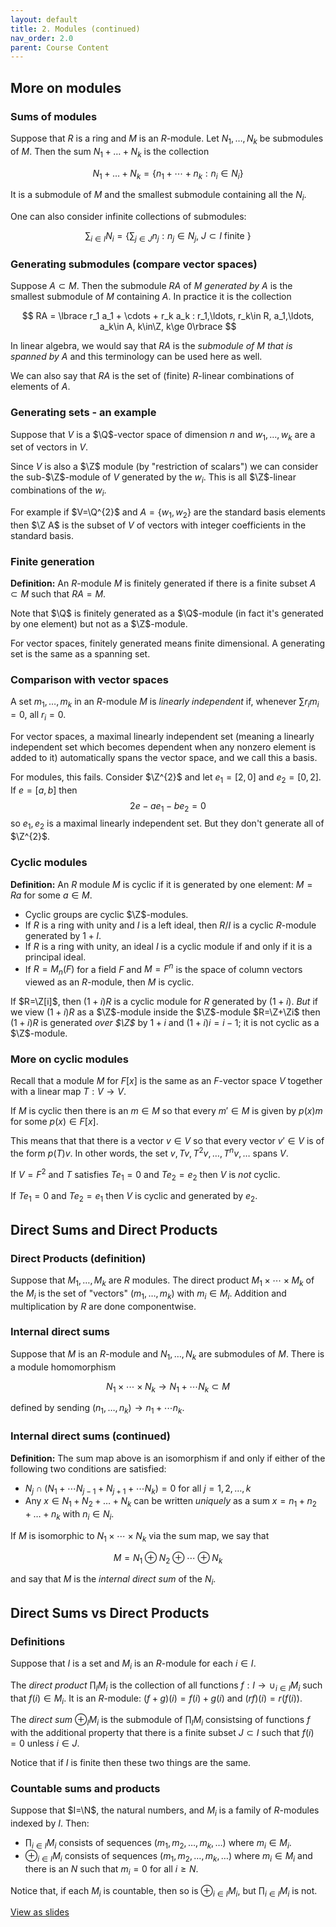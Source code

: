 ```yaml
---
layout: default
title: 2. Modules (continued)
nav_order: 2.0
parent: Course Content
---
```


## More on modules

### Sums of modules

Suppose that $R$ is a ring and $M$ is an $R$-module.  Let $N_1,\ldots, N_{k}$ be submodules of $M$.
Then the sum $N_1+\ldots+N_{k}$ is the collection

$$
N_1+\ldots+N_{k}=\lbrace n_1+\cdots+n_{k} : n_{i}\in N_{i}\rbrace
$$

It is a submodule of $M$ and the smallest submodule containing all the $N_{i}$.

One can also consider infinite collections of submodules:

$$
\sum_{i\in I} N_{i} = \lbrace \sum_{j\in J} n_{j} : n_{j}\in N_{j},\ J\subset I\mathrm{\ finite\ }\rbrace
$$

### Generating submodules (compare vector spaces)

Suppose $A\subset M$.  Then the submodule $RA$ of $M$ *generated by $A$* is the smallest submodule of $M$ containing $A$.
In practice it is the collection

$$
RA = \lbrace r_1 a_1 + \cdots + r_k a_k : r_1,\ldots, r_k\in R, a_1,\ldots, a_k\in A, k\in\Z, k\ge 0\rbrace
$$

In linear algebra, we would say that $RA$ is the *submodule of $M$ that is spanned by $A$* and this terminology can be used
here as well. 

We can also say that $RA$ is the set of (finite) $R$-linear combinations of elements of $A$.

### Generating sets - an example

Suppose that $V$ is a $\Q$-vector space of dimension $n$ and $w_1,\ldots, w_k$ are a set of vectors in $V$.

Since $V$ is also a $\Z$ module (by "restriction of scalars") we can consider the sub-$\Z$-module of $V$ generated
by the $w_{i}$.  This is all $\Z$-linear combinations of the $w_i$.

For example if $V=\Q^{2}$ and $A=\lbrace w_1, w_2\rbrace$ are the standard basis elements then $\Z A$ is the subset of $V$
of vectors with integer coefficients in the standard basis. 


### Finite generation

**Definition:** An $R$-module $M$ is finitely generated if there is a finite subset $A\subset M$ such that $RA=M$.

Note that $\Q$ is finitely generated as a $\Q$-module (in fact it's generated by one element) but not as a $\Z$-module.

For vector spaces, finitely generated means finite dimensional.  A generating set is the same as a spanning set. 

### Comparison with vector spaces

A set $m_1,\ldots, m_k$ in an $R$-module $M$ is *linearly independent* if, whenever $\sum r_i m_i=0$, all $r_i=0$. 

For vector spaces, a maximal linearly independent set (meaning a linearly independent set which becomes dependent when any nonzero element is 
added to it) automatically spans the vector space, and we call this a basis. 

For modules, this fails.  Consider $\Z^{2}$ and let $e_1=[2,0]$ and $e_2=[0,2]$.  If $e=[a,b]$ then 
$$
2e-ae_1-be_2=0
$$
so $e_1, e_2$ is a maximal linearly independent set.  But they don't generate all of $\Z^{2}$. 

### Cyclic modules

**Definition:** An $R$ module $M$ is cyclic if it is generated by one element: $M=Ra$ for some $a\in M$. 

- Cyclic groups are cyclic $\Z$-modules.
- If $R$ is a ring with unity and $I$ is a left ideal, then $R/I$ is a cyclic $R$-module generated by $1+I$. 
- If $R$ is a ring with unity, an ideal $I$ is a cyclic module if and only if it is a principal ideal.
- If $R=M_{n}(F)$ for a field $F$ and $M=F^{n}$ is the space of column vectors viewed as an $R$-module, then $M$ is cyclic.

If $R=\Z[i]$, then $(1+i)R$ is a cyclic module for $R$ generated by $(1+i)$.  *But* if we view $(1+i)R$ as a $\Z$-module inside
the $\Z$-module $R=\Z+\Zi$ then $(1+i)R$ is generated *over $\Z$* by $1+i$ and $(1+i)i=i-1$; it is not cyclic as a $\Z$-module. 

### More on cyclic modules

Recall that a module $M$ for $F[x]$ is the same as an $F$-vector space $V$ together with a linear map $T:V\to V$.

If $M$ is cyclic then there is an $m\in M$ so that every $m'\in M$ is given by $p(x)m$ for some $p(x)\in F[x].$

This means that that there is a vector $v\in V$ so that every vector $v'\in V$ is of the form $p(T)v$.  In other words,
the set $v, Tv, T^2v,\ldots, T^{n}v,\ldots$ spans $V$. 

If $V=F^{2}$ and $T$ satisfies $Te_{1}=0$ and $Te_{2}=e_{2}$ then $V$ is *not* cyclic. 

If $Te_{1}=0$ and $Te_{2}=e_{1}$ then $V$ is cyclic and generated by $e_{2}$.  


## Direct Sums and Direct Products

### Direct Products (definition)

Suppose that $M_{1},\ldots, M_{k}$ are $R$ modules.  The direct product $M_1\times\cdots\times M_{k}$ of the $M_{i}$ is the set
of "vectors" $(m_1,\ldots, m_k)$ with $m_{i}\in M_{i}$.  Addition and multiplication by $R$ are done componentwise.

### Internal direct sums 

Suppose that $M$ is an $R$-module and $N_1,\ldots, N_{k}$ are submodules of $M$.  There is a module homomorphism

$$
N_1\times\cdots\times N_{k}\to N_1+\cdots N_{k}\subset M 
$$

defined by sending $(n_1,\ldots, n_k)\to n_1+\cdots n_k$.

### Internal direct sums (continued)

**Definition:** The sum map above is an isomorphism if and only if either of the following two conditions are satisfied:

- $N_{j}\cap (N_1+\cdots N_{j-1}+N_{j+1}+\cdots N_{k})=0$ for all $j=1,2,\ldots, k$
- Any $x\in N_1+N_2+\ldots+N_{k}$ can be written *uniquely* as a sum $x=n_1+n_2+\ldots +n_k$ with $n_{i}\in N_{i}$. 

If $M$ is isomorphic to $N_1\times \cdots \times N_{k}$ via the sum map, we say that

$$
M = N_1\oplus N_2\oplus \cdots \oplus N_{k}
$$

and say that $M$ is the *internal direct sum* of the $N_{i}$.

## Direct Sums vs Direct Products

### Definitions

Suppose that $I$ is a set and $M_{i}$ is an $R$-module for each $i\in I$. 

The *direct product* $\prod_{I} M_{i}$ is the collection of all functions $f:I\to \cup_{i\in I} M_{i}$ such that $f(i)\in M_{i}$. 
It is an $R$-module: $(f+g)(i)=f(i)+g(i)$ and $(rf)(i)=r(f(i))$. 

The *direct sum* $\oplus_{I} M_{i}$ is the submodule of $\prod_{I} M_{i}$ consistsing of functions $f$ with the additional
property that there is a finite subset $J\subset I$ such that $f(i)=0$ unless $i\in J$. 

Notice that if $I$ is finite then these two things are the same. 

### Countable sums and products

Suppose that $I=\N$, the natural numbers, and $M_{i}$ is a family of $R$-modules indexed by $I$. Then:

- $\prod_{i\in I} M_{i}$ consists of sequences $(m_1,m_2,\ldots,m_k,\ldots)$ where $m_{i}\in M_{i}$.
- $\oplus_{i\in I} M_{i}$ consists of sequences $(m_1,m_2,\ldots, m_k,\ldots)$ where $m_{i}\in M_{i}$ and there is an $N$ such that $m_{i}=0$ for all $i\ge N$. 

Notice that, if each $M_{i}$ is countable, then so is $\oplus_{i\in I}M_{i}$, but $\prod_{i\in I}M_{i}$ is not. 


<div>
<a href="slides/02-modules2.html"> View as slides </a>
</div>